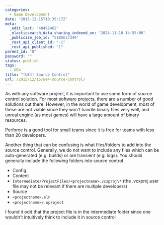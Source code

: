 ```yaml
---
categories:
  - Game Development
date: "2015-12-15T10:35:17Z"
meta:
  _edit_last: "48492462"
  _elasticsearch_data_sharing_indexed_on: "2024-11-18 14:55:00"
  _publicize_job_id: "5185637349"
  _rest_api_client_id: "-1"
  _rest_api_published: "1"
parent_id: "0"
password: ""
status: publish
tags:
  - UE4
title: "[UE4] Source Control"
url: /2015/12/15/ue4-source-control/
---
```


As with any software project, it is important to use some form of source control
solution. For most software projects, there are a number of good solutions out
there. However, in the world of game development, most of these are not viable
since they won't handle binary files very well, and unreal engine (as most
games) will have a large amount of binary resources.

Perforce is a good tool for small teams since it is free for teams with less
than 20 developers.

Another thing that can be confusing is what files/folders to add into the source
control. Generally, we do not want to include any files which can be
auto-generated (e.g. builds) or are transient (e.g. logs). You should generally
include the following folders into source control

- Config
- Content
- `Intermediate/ProjectFiles/<projectname>.vcxproj\*` (the .vcxproj.user file may
  not be relevant if there are multiple developers)
- Source
- `<projectname>.sln`
- `<projectname>/.uproject`

I found it odd that the project file is in the intermediate folder since one
wouldn't intuitively think to include it in source control
